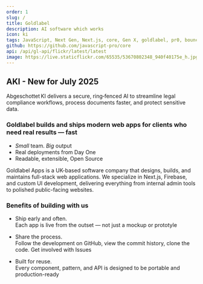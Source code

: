 ```yaml
---
order: 1
slug: /
title: Goldlabel
description: AI software which works
icon: ki
tags: JavaScript, Next Gen, Next.js, core, Gen X, goldlabel, pr0, bouncer, AI Prompt Engineering, ChatGPT, OpenAI, Singularity, Frontend, Vanilla JS, TypeScript, React, Angular, Vue, Material UI, MUI, Flash, Server Side JavaScript, Node, Gatsby, NextJS, Headless CMS
github: https://github.com/javascript-pro/core
api: /api/gl-api/flickr/latest/latest
image: https://live.staticflickr.com/65535/53670802348_940f40175e_h.jpg
---
```


## AKI - New for July 2025

Abgeschottet KI delivers a secure, ring‑fenced AI to streamline legal compliance workflows, process documents faster, and protect sensitive data.

### Goldlabel builds and ships modern web apps for clients who need real results — fast

- _Small_ team. _Big_ output
- Real deployments from Day One
- Readable, extensible, Open Source

Goldlabel Apps is a UK-based software company that designs, builds, and maintains full-stack web applications. We specialize in Next.js, Firebase, and custom UI development, delivering everything from internal admin tools to polished public-facing websites.

### Benefits of building with us

- Ship early and often.  
  Each app is live from the outset — not just a mockup or prototyle

- Share the process.  
  Follow the development on GitHub, view the commit history, clone the code. Get involved with Issues

- Built for reuse.  
  Every component, pattern, and API is designed to be portable and production-ready
